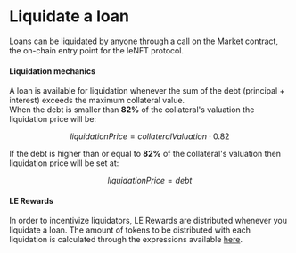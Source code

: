 # Liquidate a loan

Loans can be liquidated by anyone through a call on the Market contract, the on-chain entry point for the leNFT protocol.

#### Liquidation mechanics

A loan is available for liquidation whenever the sum of the debt (principal + interest) exceeds the maximum collateral value.\
When the debt is smaller than **82%** of the collateral's valuation the liquidation price will be:

$$
liquidationPrice = collateralValuation \cdot 0.82
$$

If the debt is higher than or equal to **82%** of the collateral's valuation then liquidation price will be set at:

$$
liquidationPrice = debt
$$

#### LE Rewards

In order to incentivize liquidators, LE Rewards are distributed whenever you liquidate a loan. The amount of tokens to be distributed with each liquidation is calculated through the expressions available  [here](../le-token-mechanics/liquidation-rewards.md).
